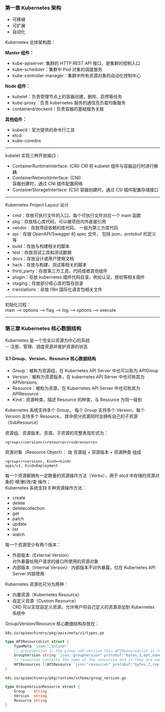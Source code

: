 
### 第一章 Kubernetes 架构

- 可移植
- 可扩展
- 自动化

Kubernetes 总体架构图：

**Master 组件：**  
- kube-apiserver: 集群的 HTTP REST API 接口，是集群的控制入口
- kube-scheduler：集群中 Pod 对象的调度服务
- kube-controller-manager：集群中所有资源对象的自动化控制中心

**Node 组件：**
- kubelet：负责管理节点上的容器创建，删除，启停等任务
- kube-proxy：负责 kubernetes 服务的通信及负载均衡服务
- containerd/dockerd：负责容器的基础服务关联

**其他组件：**
- kubectl：官方提供的命令行工具
- etcd
- kube-coredns

---
kubelet 实现三种开放接口：
- ContainerRuntimeInterface: (CRI)
  CRI 将 kubelet 组件与容器运行时进行解耦
- ContainerNetworkInterface: (CNI)  
  容器创建时，通过 CNI 插件配置网络
- ContainerStorageInterface: (CSI)
  容器创建时，通过 CSI 插件配置存储接口

---
Kubernetes Project Layout 设计
- cmd：存放可执行文件的入口，每个可执行文件对应一个 main 函数
- pkg：存放核心库代码，可以被项目内外直接引用
- vendor：存放项目依赖的库代码， 一般为第三方库代码
- api：存放 OpenAPI/Swagger 的 spec 文件， 包括 json，protobuf 的定义等
- build：存放与构建相关的脚本
- test：存放测试工具和测试数据
- docs：存放设计或用户使用文档
- hack：存放与构建、测试等相关的脚本
- third_party：存放第三方工具，代码或者其他组件
- plugin：存放 kubernetes 插件代码目录，例如认证，授权等相关插件
- staging：存放部分核心库的暂存目录
- translations：存放 i18n 国际化语言包相关文件

---
初始化过程：  
main --> options --> flag --> log --> options --> execute

---
### 第三章 Kubernetes 核心数据结构

Kubernetes 是一个完全以资源为中心的系统  
-- 注册、管理、调度资源并维护资源的状态

#### 3.1 Group、Version、Resource 核心数据结构

- Group：被称为资源组，在 Kubernetes API Server 中也可以称为 APIGroup
- Version：被称为资源版本，在 kubernetes API Server 中也可称其为 APIVersions
- Resource：被称为资源，在 Kubernetes API Server 中也可称其为 APIResource
- Kind：资源种类，描述 Resource 的种类，与 Resource 为同一级别

Kubernetes 系统支持多个 Group， 每个 Group 支持多个 Version，每个 Version 支持多个 Resource，
其中部分资源同时会拥有自己的子资源（SubResource）  

资源组、资源版本、资源、子资源的完整表现形式为：
```shell
<group>/<version>/<resource>/<subresource>
```

资源对象（Resource Object）： 由 资源组 + 资源版本 + 资源种类 组成
```shell
<group>/<version>, Kind=<kind>
apps/v1, Kind=Deployment
```

每一个资源都拥有一定数量的资源操作方法（Verbs），用于 etcd 中存储的资源对象的 增/删/改/查 操作；  
Kubernetes 系统支持 8 种资源操作方法：
- create
- delete
- deletecollection
- get
- patch
- update
- list
- watch

每一个资源至少有两个版本： 
- 外部版本（External Version）  
  对外暴露给用户请求的接口所使用的资源对象
- 内部版本（Internal Version）
  内部版本不对外暴露，仅在 Kubernetes API Server 内部使用  

Kubernetes 资源也可分为两种：
- 内置资源（Kubernetes Resource）
- 自定义资源（Custom Resource）  
  CRD 可以实现自定义资源，允许用户将自己定义的资源添加到 Kubernetes 系统中

Group/Version/Resource 核心数据结构存放在：
```shell
k8s.io/apimachinery/pkg/apis/meta/v1/types.go
```
```go
type APIResourceList struct {
	TypeMeta `json:",inline"`
	// groupVersion is the group and version this APIResourceList is for.
	GroupVersion string `json:"groupVersion" protobuf:"bytes,1,opt,name=groupVersion"`
	// resources contains the name of the resources and if they are namespaced.
	APIResources []APIResource `json:"resources" protobuf:"bytes,2,rep,name=resources"`
}
```

```shell
k8s.io/apimachinery/pkg/runtime/schema/group_version.go
```
```go
type GroupVersionResource struct {
	Group    string
	Version  string
	Resource string
}
```










